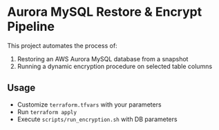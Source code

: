 # Aurora MySQL Restore & Encrypt Pipeline

This project automates the process of:
1. Restoring an AWS Aurora MySQL database from a snapshot
2. Running a dynamic encryption procedure on selected table columns

## Usage

- Customize `terraform.tfvars` with your parameters
- Run `terraform apply`
- Execute `scripts/run_encryption.sh` with DB parameters
